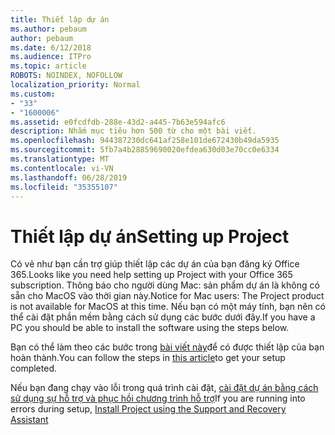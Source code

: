 ```yaml
---
title: Thiết lập dự án
ms.author: pebaum
author: pebaum
ms.date: 6/12/2018
ms.audience: ITPro
ms.topic: article
ROBOTS: NOINDEX, NOFOLLOW
localization_priority: Normal
ms.custom:
- "33"
- "1600006"
ms.assetid: e0fcdfdb-288e-43d2-a445-7b63e594afc6
description: Nhắm mục tiêu hơn 500 từ cho một bài viết.
ms.openlocfilehash: 944387230dc641af258e101de672430b49da5935
ms.sourcegitcommit: 5fb7a4b28859690020efdea630d03e70cc0e6334
ms.translationtype: MT
ms.contentlocale: vi-VN
ms.lasthandoff: 06/28/2019
ms.locfileid: "35355107"
---
```

# <a name="setting-up-project"></a><span data-ttu-id="33bd2-103">Thiết lập dự án</span><span class="sxs-lookup"><span data-stu-id="33bd2-103">Setting up Project</span></span>

<span data-ttu-id="33bd2-104">Có vẻ như bạn cần trợ giúp thiết lập các dự án của bạn đăng ký Office 365.</span><span class="sxs-lookup"><span data-stu-id="33bd2-104">Looks like you need help setting up Project with your Office 365 subscription.</span></span>
<span data-ttu-id="33bd2-105">Thông báo cho người dùng Mac: sản phẩm dự án là không có sẵn cho MacOS vào thời gian này.</span><span class="sxs-lookup"><span data-stu-id="33bd2-105">Notice for Mac users: The Project product is not available for MacOS at this time.</span></span> <span data-ttu-id="33bd2-106">Nếu bạn có một máy tính, bạn nên có thể cài đặt phần mềm bằng cách sử dụng các bước dưới đây.</span><span class="sxs-lookup"><span data-stu-id="33bd2-106">If you have a PC you should be able to install the software using the steps below.</span></span>
  
<span data-ttu-id="33bd2-107">Bạn có thể làm theo các bước trong [bài viết này](https://support.office.com/article/7059249b-d9fe-4d61-ab96-5c5bf435f281.aspx)để có được thiết lập của bạn hoàn thành.</span><span class="sxs-lookup"><span data-stu-id="33bd2-107">You can follow the steps in [this article](https://support.office.com/article/7059249b-d9fe-4d61-ab96-5c5bf435f281.aspx)to get your setup completed.</span></span>
  
<span data-ttu-id="33bd2-108">Nếu bạn đang chạy vào lỗi trong quá trình cài đặt, [cài đặt dự án bằng cách sử dụng sự hỗ trợ và phục hồi chương trình hỗ trợ](https://aka.ms/SaRA-ProjectSetupScenario)</span><span class="sxs-lookup"><span data-stu-id="33bd2-108">If you are running into errors during setup, [Install Project using the Support and Recovery Assistant](https://aka.ms/SaRA-ProjectSetupScenario)</span></span>
